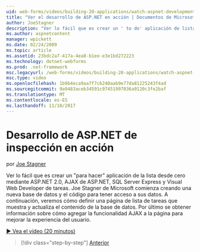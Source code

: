 ```yaml
---
uid: web-forms/videos/building-20-applications/watch-aspnet-development-in-action
title: "Ver el desarrollo de ASP.NET en acción | Documentos de Microsoft"
author: JoeStagner
description: "Ver lo fácil que es crear un ' to do' aplicación de lista desde cero mediante ASP.NET 2.0, AJAX de ASP.NET, SQL Server Express y Visual Web Developer de tareas. MIC..."
ms.author: aspnetcontent
manager: wpickett
ms.date: 02/24/2009
ms.topic: article
ms.assetid: 23bdc2a7-417a-4ea8-b1ee-e3e1bd272223
ms.technology: dotnet-webforms
ms.prod: .net-framework
msc.legacyurl: /web-forms/videos/building-20-applications/watch-aspnet-development-in-action
msc.type: video
ms.openlocfilehash: 1b9b4eca9aa7f7cb240aab9e77da81225243f4ad
ms.sourcegitcommit: 9a9483aceb34591c97451997036a9120c3fe2baf
ms.translationtype: MT
ms.contentlocale: es-ES
ms.lasthandoff: 11/10/2017
---
```

<a name="watch-aspnet-development-in-action"></a>Desarrollo de ASP.NET de inspección en acción
====================
por [Joe Stagner](https://github.com/JoeStagner)

Ver lo fácil que es crear un "para hacer" aplicación de la lista desde cero mediante ASP.NET 2.0, AJAX de ASP.NET, SQL Server Express y Visual Web Developer de tareas. Joe Stagner de Microsoft comienza creando una nueva base de datos y el código para tener acceso a sus datos. A continuación, veremos cómo definir una página de lista de tareas que muestra y actualiza el contenido de la base de datos. Por último se obtener información sobre cómo agregar la funcionalidad AJAX a la página para mejorar la experiencia del usuario.

[&#9654; Vea el vídeo (20 minutos)](https://channel9.msdn.com/Blogs/ASP-NET-Site-Videos/watch-aspnet-development-in-action)

>[!div class="step-by-step"]
[Anterior](lesson-8-working-with-the-gridview-and-formview.md)
